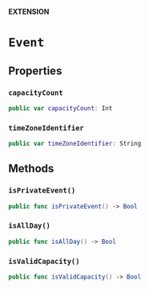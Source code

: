 **EXTENSION**

# `Event`

## Properties
### `capacityCount`

```swift
public var capacityCount: Int
```

### `timeZoneIdentifier`

```swift
public var timeZoneIdentifier: String
```

## Methods
### `isPrivateEvent()`

```swift
public func isPrivateEvent() -> Bool
```

### `isAllDay()`

```swift
public func isAllDay() -> Bool
```

### `isValidCapacity()`

```swift
public func isValidCapacity() -> Bool
```
